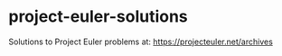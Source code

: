 # project-euler-solutions

Solutions to Project Euler problems at:
https://projecteuler.net/archives
